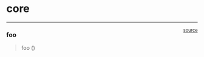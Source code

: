 # core


<!-- WARNING: THIS FILE WAS AUTOGENERATED! DO NOT EDIT! -->

------------------------------------------------------------------------

<a
href="https://github.com/mldurga/claude_text_editor/blob/main/claude_text_editor/core.py#L9"
target="_blank" style="float:right; font-size:smaller">source</a>

### foo

>  foo ()

